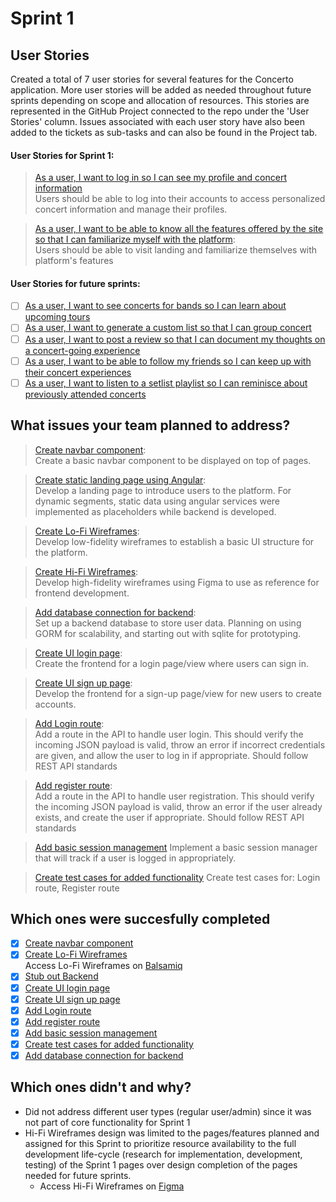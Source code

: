 # Sprint 1

## User Stories
Created a total of 7 user stories for several features for the Concerto application. More user stories will be added as needed throughout future sprints depending on scope and allocation of resources. This stories are represented in the GitHub Project connected to the repo under the 'User Stories' column. Issues associated with each user story have also been added to the tickets as sub-tasks and can also be found in the Project tab.

#### User Stories for Sprint 1:
> [As a user, I want to log in so I can see my profile and concert information](https://github.com/Djhranicky/ConcertTracker-SE-Project/issues/4)  
  Users should be able to log into their accounts to access personalized concert information and manage their profiles.
 
> [As a user, I want to be able to know all the features offered by the site so that I can familiarize myself with the platform](https://github.com/Djhranicky/ConcertTracker-SE-Project/issues/10):  
    Users should be able to visit landing and familiarize themselves with platform's features

#### User Stories for future sprints: 
- [ ] [As a user, I want to see concerts for bands so I can learn about upcoming tours](https://github.com/Djhranicky/ConcertTracker-SE-Project/issues/5)
- [ ] [As a user, I want to generate a custom list so that I can group concert](https://github.com/Djhranicky/ConcertTracker-SE-Project/issues/6)
- [ ] [As a user, I want to post a review so that I can document my thoughts on a concert-going experience](https://github.com/Djhranicky/ConcertTracker-SE-Project/issues/7)
- [ ] [As a user, I want to be able to follow my friends so I can keep up with their concert experiences](https://github.com/Djhranicky/ConcertTracker-SE-Project/issues/8)
- [ ] [As a user, I want to listen to a setlist playlist so I can reminisce about previously attended concerts](https://github.com/Djhranicky/ConcertTracker-SE-Project/issues/9)

## What issues your team planned to address?

> [Create navbar component](https://github.com/Djhranicky/ConcertTracker-SE-Project/issues/16):  
Create a basic navbar component to be displayed on top of pages.

> [Create static landing page using Angular](https://github.com/Djhranicky/ConcertTracker-SE-Project/issues/15):  
Develop a landing page to introduce users to the platform. For dynamic segments, static data using angular services were implemented as placeholders while backend is developed.

> [Create Lo-Fi Wireframes](https://github.com/Djhranicky/ConcertTracker-SE-Project/issues/1):  
Develop low-fidelity wireframes to establish a basic UI structure for the platform.

> [Create Hi-Fi Wireframes](https://github.com/Djhranicky/ConcertTracker-SE-Project/issues/3):  
Develop high-fidelity wireframes using Figma to use as reference for frontend development.

> [Add database connection for backend](https://github.com/Djhranicky/ConcertTracker-SE-Project/issues/11):  
Set up a backend database to store user data. Planning on using GORM for scalability, and starting out with sqlite for prototyping.

> [Create UI login page](https://github.com/Djhranicky/ConcertTracker-SE-Project/issues/17):  
Create the frontend for a login page/view where users can sign in.

>  [Create UI sign up page](https://github.com/Djhranicky/ConcertTracker-SE-Project/issues/18):  
Develop the frontend for a sign-up page/view for new users to create accounts.

> [Add Login route](https://github.com/Djhranicky/ConcertTracker-SE-Project/issues/13):  
 Add a route in the API to handle user login. This should verify the incoming JSON payload is valid, throw an error if incorrect credentials are given, and allow the user to log in if appropriate. Should follow REST API standards

> [Add register route](https://github.com/Djhranicky/ConcertTracker-SE-Project/issues/12):  
Add a route in the API to handle user registration. This should verify the incoming JSON payload is valid, throw an error if the user already exists, and create the user if appropriate. Should follow REST API standards

> [Add basic session management](https://github.com/Djhranicky/ConcertTracker-SE-Project/issues/14)
Implement a basic session manager that will track if a user is logged in appropriately. 

> [Create test cases for added functionality](https://github.com/Djhranicky/ConcertTracker-SE-Project/issues/19)
Create test cases for: Login route, Register route

## Which ones were succesfully completed

- [x] [Create navbar component](https://github.com/Djhranicky/ConcertTracker-SE-Project/issues/16)
- [x] [Create Lo-Fi Wireframes](https://github.com/Djhranicky/ConcertTracker-SE-Project/issues/1)  
    Access Lo-Fi Wireframes on [Balsamiq](https://balsamiq.cloud/sgoz5us/p5u4dku/r6B0C)
- [x] [Stub out Backend](https://github.com/Djhranicky/ConcertTracker-SE-Project/issues/2)
- [x] [Create UI login page](https://github.com/Djhranicky/ConcertTracker-SE-Project/issues/17)
- [x] [Create UI sign up page](https://github.com/Djhranicky/ConcertTracker-SE-Project/issues/18)
- [x] [Add Login route](https://github.com/Djhranicky/ConcertTracker-SE-Project/issues/13)
- [x] [Add register route](https://github.com/Djhranicky/ConcertTracker-SE-Project/issues/12)
- [x] [Add basic session management](https://github.com/Djhranicky/ConcertTracker-SE-Project/issues/14)
- [x] [Create test cases for added functionality](https://github.com/Djhranicky/ConcertTracker-SE-Project/issues/19)
- [x] [Add database connection for backend](https://github.com/Djhranicky/ConcertTracker-SE-Project/issues/11)

## Which ones didn't and why?

- Did not address different user types (regular user/admin) since it was not part of core functionality for Sprint 1
- Hi-Fi Wireframes design was limited to the pages/features planned and assigned for this Sprint to prioritize resource availability to the full development life-cycle (research for implementation, development, testing) of the Sprint 1 pages over design completion of the pages needed for future sprints.
    - Access Hi-Fi Wireframes on [Figma](https://www.figma.com/design/UDZWqavzqChV4hzMGILRG8/concerto?node-id=3-948&t=MQ128j8LzTsLIlxL-1)

